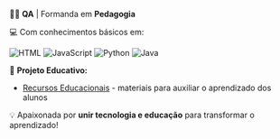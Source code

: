 👩‍💻 **QA** | Formanda em **Pedagogia**  

💻 Com conhecimentos básicos em:  

![HTML](https://img.shields.io/badge/HTML-E34F26?style=for-the-badge&logo=html5&logoColor=white) 
![JavaScript](https://img.shields.io/badge/JavaScript-F7DF1E?style=for-the-badge&logo=javascript&logoColor=black) 
![Python](https://img.shields.io/badge/Python-3776AB?style=for-the-badge&logo=python&logoColor=white) 
![Java](https://img.shields.io/badge/Java-007396?style=for-the-badge&logo=java&logoColor=white)  

🚀 **Projeto Educativo:**  

- [Recursos Educacionais](https://mjogz.github.io/educa-play/) - materiais para auxiliar o aprendizado dos alunos  

💡 Apaixonada por **unir tecnologia e educação** para transformar o aprendizado!
